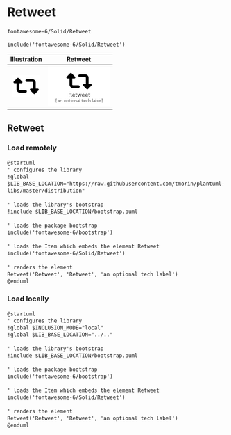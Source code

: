 # Retweet


```text
fontawesome-6/Solid/Retweet
```

```text
include('fontawesome-6/Solid/Retweet')
```



| Illustration | Retweet |
| :---: | :---: |
| ![illustration for Illustration](../../fontawesome-6/Solid/Retweet.png) | ![illustration for Retweet](../../fontawesome-6/Solid/Retweet.Local.png) |




## Retweet

### Load remotely
```plantuml
@startuml
' configures the library
!global $LIB_BASE_LOCATION="https://raw.githubusercontent.com/tmorin/plantuml-libs/master/distribution"

' loads the library's bootstrap
!include $LIB_BASE_LOCATION/bootstrap.puml

' loads the package bootstrap
include('fontawesome-6/bootstrap')

' loads the Item which embeds the element Retweet
include('fontawesome-6/Solid/Retweet')

' renders the element
Retweet('Retweet', 'Retweet', 'an optional tech label')
@enduml
```

### Load locally
```plantuml
@startuml
' configures the library
!global $INCLUSION_MODE="local"
!global $LIB_BASE_LOCATION="../.."

' loads the library's bootstrap
!include $LIB_BASE_LOCATION/bootstrap.puml

' loads the package bootstrap
include('fontawesome-6/bootstrap')

' loads the Item which embeds the element Retweet
include('fontawesome-6/Solid/Retweet')

' renders the element
Retweet('Retweet', 'Retweet', 'an optional tech label')
@enduml
```

